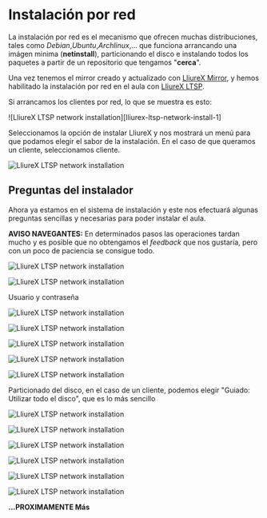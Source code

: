 Instalación por red
===================

La instalación por red es el mecanismo que ofrecen muchas distribuciones, tales como *Debian*,*Ubuntu*,*Archlinux*,... que funciona arrancando una imágen minima (**netinstall**), particionando el disco e instalando todos los paquetes a partir de un repositorio que tengamos "**cerca**".

Una vez tenemos el mirror creado y actualizado con [LliureX Mirror](https://github.com/aberlanas/lliurex-facil/blob/master/src/lliurex-mirror/lliurex-mirror.md), y hemos habilitado la instalación por red en el aula con [LliureX LTSP](https://github.com/aberlanas/lliurex-facil/blob/master/src/lliurex-ltsp/lliurex-ltsp.md). 

Si arrancamos los clientes por red, lo que se muestra es esto:

![LliureX LTSP network installation][lliurex-ltsp-network-install-1]

Seleccionamos la opción de instalar LliureX y nos mostrará un menú para que podamos elegir el sabor de la instalación. En el caso de que queramos un cliente, seleccionamos cliente.

![LliureX LTSP network installation][lliurex-ltsp-network-install-2]

Preguntas del instalador
------------------------

Ahora ya estamos en el sistema de instalación y este nos efectuará algunas preguntas sencillas y necesarias para poder instalar el aula. 

**AVISO NAVEGANTES:** En determinados pasos las operaciones tardan mucho y es posible que no obtengamos el _feedback_ que nos gustaría, pero con un poco de paciencia se consigue todo.

![LliureX LTSP network installation][lliurex-ltsp-network-install-3]

![LliureX LTSP network installation][lliurex-ltsp-network-install-4]

Usuario y contraseña

![LliureX LTSP network installation][lliurex-ltsp-network-install-5]

![LliureX LTSP network installation][lliurex-ltsp-network-install-6]

![LliureX LTSP network installation][lliurex-ltsp-network-install-7]

![LliureX LTSP network installation][lliurex-ltsp-network-install-8]

![LliureX LTSP network installation][lliurex-ltsp-network-install-9]

Particionado del disco, en el caso de un cliente, podemos elegir "Guiado: Utilizar todo el disco", que es lo más sencillo

![LliureX LTSP network installation][lliurex-ltsp-network-install-10]

![LliureX LTSP network installation][lliurex-ltsp-network-install-11]

![LliureX LTSP network installation][lliurex-ltsp-network-install-12]

![LliureX LTSP network installation][lliurex-ltsp-network-install-13]

![LliureX LTSP network installation][lliurex-ltsp-network-install-14]

![LliureX LTSP network installation][lliurex-ltsp-network-install-15]


**...PROXIMAMENTE Más**


<!-- imagenes -->

[lliurex-ltsp-network-install-client-boot]: https://raw.github.com/aberlanas/lliurex-facil/master/imgs/lliurex-ltsp/lliurex_ltsp_network_install_client_boot.png "LliureX LTSP network installation"
[lliurex-ltsp-network-install-client-boot-choose]: https://raw.github.com/aberlanas/lliurex-facil/master/imgs/lliurex-ltsp/lliurex_ltsp_network_install_client_boot_choose.png "LliureX LTSP network installation"
[lliurex-ltsp-network-install-2]: https://raw.github.com/aberlanas/lliurex-facil/master/imgs/network-install/LliureXClient2.png "LliureX LTSP network installation"
[lliurex-ltsp-network-install-3]: https://raw.github.com/aberlanas/lliurex-facil/master/imgs/network-install/LliureXClient3.png "LliureX LTSP network installation"
[lliurex-ltsp-network-install-4]: https://raw.github.com/aberlanas/lliurex-facil/master/imgs/network-install/LliureXClient4.png "LliureX LTSP network installation"
[lliurex-ltsp-network-install-5]: https://raw.github.com/aberlanas/lliurex-facil/master/imgs/network-install/LliureXClient5.png "LliureX LTSP network installation"
[lliurex-ltsp-network-install-6]: https://raw.github.com/aberlanas/lliurex-facil/master/imgs/network-install/LliureXClient6.png "LliureX LTSP network installation"
[lliurex-ltsp-network-install-7]: https://raw.github.com/aberlanas/lliurex-facil/master/imgs/network-install/LliureXClient7.png "LliureX LTSP network installation"
[lliurex-ltsp-network-install-8]: https://raw.github.com/aberlanas/lliurex-facil/master/imgs/network-install/LliureXClient8.png "LliureX LTSP network installation"
[lliurex-ltsp-network-install-9]: https://raw.github.com/aberlanas/lliurex-facil/master/imgs/network-install/LliureXClient9.png "LliureX LTSP network installation"
[lliurex-ltsp-network-install-10]: https://raw.github.com/aberlanas/lliurex-facil/master/imgs/network-install/LliureXClient10.png "LliureX LTSP network installation"
[lliurex-ltsp-network-install-11]: https://raw.github.com/aberlanas/lliurex-facil/master/imgs/network-install/LliureXClient11.png "LliureX LTSP network installation"
[lliurex-ltsp-network-install-12]: https://raw.github.com/aberlanas/lliurex-facil/master/imgs/network-install/LliureXClient12.png "LliureX LTSP network installation"
[lliurex-ltsp-network-install-13]: https://raw.github.com/aberlanas/lliurex-facil/master/imgs/network-install/LliureXClient13.png "LliureX LTSP network installation"
[lliurex-ltsp-network-install-14]: https://raw.github.com/aberlanas/lliurex-facil/master/imgs/network-install/LliureXClient14.png "LliureX LTSP network installation"
[lliurex-ltsp-network-install-15]: https://raw.github.com/aberlanas/lliurex-facil/master/imgs/network-install/LliureXClient15.png "LliureX LTSP network installation"